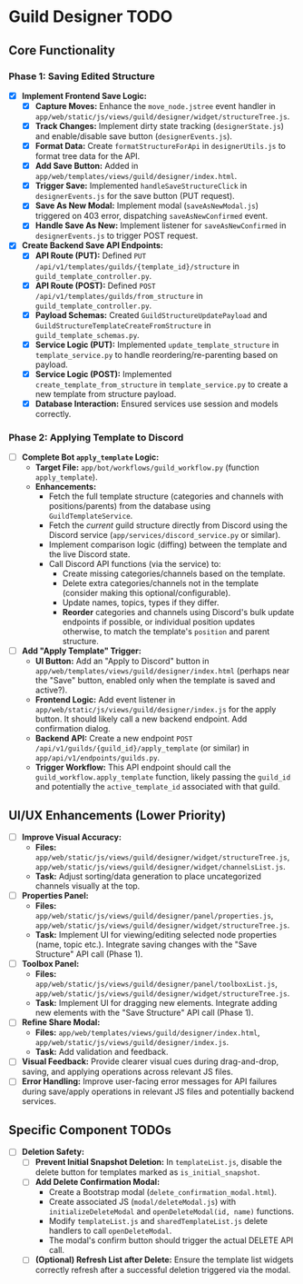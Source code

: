 # Guild Designer TODO

## Core Functionality

### Phase 1: Saving Edited Structure

*   [x] **Implement Frontend Save Logic:**
    *   [x] **Capture Moves:** Enhance the `move_node.jstree` event handler in `app/web/static/js/views/guild/designer/widget/structureTree.js`.
    *   [x] **Track Changes:** Implement dirty state tracking (`designerState.js`) and enable/disable save button (`designerEvents.js`).
    *   [x] **Format Data:** Create `formatStructureForApi` in `designerUtils.js` to format tree data for the API.
    *   [x] **Add Save Button:** Added in `app/web/templates/views/guild/designer/index.html`.
    *   [x] **Trigger Save:** Implemented `handleSaveStructureClick` in `designerEvents.js` for the save button (PUT request).
    *   [x] **Save As New Modal:** Implement modal (`saveAsNewModal.js`) triggered on 403 error, dispatching `saveAsNewConfirmed` event.
    *   [x] **Handle Save As New:** Implement listener for `saveAsNewConfirmed` in `designerEvents.js` to trigger POST request.
*   [x] **Create Backend Save API Endpoints:**
    *   [x] **API Route (PUT):** Defined `PUT /api/v1/templates/guilds/{template_id}/structure` in `guild_template_controller.py`.
    *   [x] **API Route (POST):** Defined `POST /api/v1/templates/guilds/from_structure` in `guild_template_controller.py`.
    *   [x] **Payload Schemas:** Created `GuildStructureUpdatePayload` and `GuildStructureTemplateCreateFromStructure` in `guild_template_schemas.py`.
    *   [x] **Service Logic (PUT):** Implemented `update_template_structure` in `template_service.py` to handle reordering/re-parenting based on payload.
    *   [x] **Service Logic (POST):** Implemented `create_template_from_structure` in `template_service.py` to create a new template from structure payload.
    *   [x] **Database Interaction:** Ensured services use session and models correctly.

### Phase 2: Applying Template to Discord

*   [ ] **Complete Bot `apply_template` Logic:**
    *   **Target File:** `app/bot/workflows/guild_workflow.py` (function `apply_template`).
    *   **Enhancements:**
        *   Fetch the full template structure (categories and channels with positions/parents) from the database using `GuildTemplateService`.
        *   Fetch the *current* guild structure directly from Discord using the Discord service (`app/services/discord_service.py` or similar).
        *   Implement comparison logic (diffing) between the template and the live Discord state.
        *   Call Discord API functions (via the service) to:
            *   Create missing categories/channels based on the template.
            *   Delete extra categories/channels not in the template (consider making this optional/configurable).
            *   Update names, topics, types if they differ.
            *   **Reorder** categories and channels using Discord's bulk update endpoints if possible, or individual position updates otherwise, to match the template's `position` and parent structure.
*   [ ] **Add "Apply Template" Trigger:**
    *   **UI Button:** Add an "Apply to Discord" button in `app/web/templates/views/guild/designer/index.html` (perhaps near the "Save" button, enabled only when the template is saved and active?).
    *   **Frontend Logic:** Add event listener in `app/web/static/js/views/guild/designer/index.js` for the apply button. It should likely call a new backend endpoint. Add confirmation dialog.
    *   **Backend API:** Create a new endpoint `POST /api/v1/guilds/{guild_id}/apply_template` (or similar) in `app/api/v1/endpoints/guilds.py`.
    *   **Trigger Workflow:** This API endpoint should call the `guild_workflow.apply_template` function, likely passing the `guild_id` and potentially the `active_template_id` associated with that guild.

## UI/UX Enhancements (Lower Priority)

*   [ ] **Improve Visual Accuracy:**
    *   **Files:** `app/web/static/js/views/guild/designer/widget/structureTree.js`, `app/web/static/js/views/guild/designer/widget/channelsList.js`.
    *   **Task:** Adjust sorting/data generation to place uncategorized channels visually at the top.
*   [ ] **Properties Panel:**
    *   **Files:** `app/web/static/js/views/guild/designer/panel/properties.js`, `app/web/static/js/views/guild/designer/widget/structureTree.js`.
    *   **Task:** Implement UI for viewing/editing selected node properties (name, topic etc.). Integrate saving changes with the "Save Structure" API call (Phase 1).
*   [ ] **Toolbox Panel:**
    *   **Files:** `app/web/static/js/views/guild/designer/panel/toolboxList.js`, `app/web/static/js/views/guild/designer/widget/structureTree.js`.
    *   **Task:** Implement UI for dragging new elements. Integrate adding new elements with the "Save Structure" API call (Phase 1).
*   [ ] **Refine Share Modal:**
    *   **Files:** `app/web/templates/views/guild/designer/index.html`, `app/web/static/js/views/guild/designer/index.js`.
    *   **Task:** Add validation and feedback.
*   [ ] **Visual Feedback:** Provide clearer visual cues during drag-and-drop, saving, and applying operations across relevant JS files.
*   [ ] **Error Handling:** Improve user-facing error messages for API failures during save/apply operations in relevant JS files and potentially backend services.

## Specific Component TODOs

*   [ ] **Deletion Safety:**
    *   [ ] **Prevent Initial Snapshot Deletion:** In `templateList.js`, disable the delete button for templates marked as `is_initial_snapshot`.
    *   [ ] **Add Delete Confirmation Modal:** 
        *   Create a Bootstrap modal (`delete_confirmation_modal.html`).
        *   Create associated JS (`modal/deleteModal.js`) with `initializeDeleteModal` and `openDeleteModal(id, name)` functions.
        *   Modify `templateList.js` and `sharedTemplateList.js` delete handlers to call `openDeleteModal`.
        *   The modal's confirm button should trigger the actual DELETE API call.
    *   [ ] **(Optional) Refresh List after Delete:** Ensure the template list widgets correctly refresh after a successful deletion triggered via the modal.
